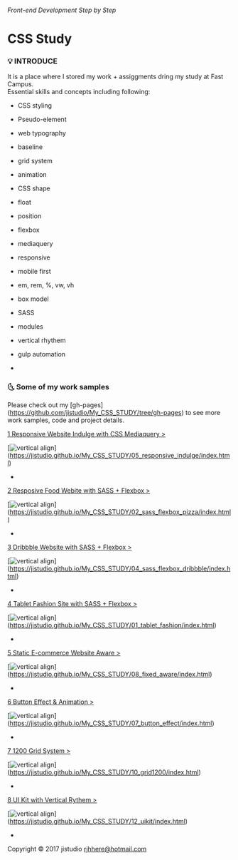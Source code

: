 ###### Front-end Development Step by Step
# CSS Study

### :bulb: INTRODUCE

It is a place where I stored my work + assiggments dring my study at Fast Campus.<br>
Essential skills and concepts including following:

- CSS styling
- Pseudo-element
- web typography
- baseline
- grid system
- animation
- CSS shape
- float
- position
- flexbox
- mediaquery
- responsive
- mobile first
- em, rem, %, vw, vh
- box model
- SASS
- modules
- vertical rhythem
- gulp automation


-

### :last_quarter_moon_with_face: Some of my work samples
Please check out my [gh-pages] (https://github.com/jistudio/My_CSS_STUDY/tree/gh-pages) to see more work samples, code and project details.

[1 Responsive Website Indulge with CSS Mediaquery >](https://jistudio.github.io/My_CSS_STUDY/05_responsive_indulge/index.html)

[<img src="/ASSETS/indulge_sm.jpg" alt="vertical align">]
(https://jistudio.github.io/My_CSS_STUDY/05_responsive_indulge/index.html)

-


[2 Resposive Food Webite with SASS + Flexbox >](https://jistudio.github.io/My_CSS_STUDY/02_sass_flexbox_pizza/index.html)

[<img src="/ASSETS/pizza_sm.jpg" alt="vertical align">]
(https://jistudio.github.io/My_CSS_STUDY/02_sass_flexbox_pizza/index.html)


-

[3 Dribbble Website with SASS + Flexbox >](https://jistudio.github.io/My_CSS_STUDY/04_sass_flexbox_dribbble/index.html)

[<img src="/ASSETS/dribble_sm.jpg" alt="vertical align">]
(https://jistudio.github.io/My_CSS_STUDY/04_sass_flexbox_dribbble/index.html)

-

[4 Tablet Fashion Site with SASS + Flexbox >](https://jistudio.github.io/My_CSS_STUDY/01_tablet_fashion/index.html)

[<img src="/ASSETS/fashion_sm.jpg" alt="vertical align">]
(https://jistudio.github.io/My_CSS_STUDY/01_tablet_fashion/index.html)

-

[5 Static E-commerce Website Aware >](https://jistudio.github.io/My_CSS_STUDY/08_fixed_aware/index.html)

[<img src="/ASSETS/aware_sm.jpg" alt="vertical align">]
(https://jistudio.github.io/My_CSS_STUDY/08_fixed_aware/index.html)

-


[6 Button Effect & Animation >](https://jistudio.github.io/My_CSS_STUDY/07_button_effect/index.html)

[<img src="/ASSETS/button_sm.jpg" alt="vertical align">]
(https://jistudio.github.io/My_CSS_STUDY/07_button_effect/index.html)

-


[7 1200 Grid System >](https://jistudio.github.io/My_CSS_STUDY/10_grid1200/index.html)

[<img src="/ASSETS/grid_sm.jpg" alt="vertical align">]
(https://jistudio.github.io/My_CSS_STUDY/10_grid1200/index.html)

-


[8 UI Kit with Vertical Rythem >](https://jistudio.github.io/My_CSS_STUDY/12_uikit/index.html)

[<img src="/ASSETS/ui_sm.jpg" alt="vertical align">]
(https://jistudio.github.io/My_CSS_STUDY/12_uikit/index.html)

-





Copyright © 2017 jistudio <rjhhere@hotmail.com> 


